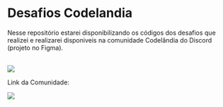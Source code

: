 # Desafios Codelandia

<p>Nesse repositório estarei disponibilizando os códigos dos desafios que realizei e realizarei disponiveis na comunidade Codelândia do Discord (projeto no Figma).</p> <br>
<img src="https://github.com/thiagothree/Desafios-Codelandia/blob/main/images/Print%20comunidade%20Codel%C3%A2ndia.png" />
<p>Link da Comunidade:</p> <a href="https://discord.com/invite/QevDJqCzaY"> <img src="https://img.shields.io/badge/Discord-7289DA?style=for-the-badge&logo=discord&logoColor=white"/></a>
